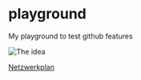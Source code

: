 # playground
My playground to test github features

![The idea](http://www.plantuml.com/plantuml/proxy?cache=no&src=https://raw.githubusercontent.com/8biz/playground/main/Idea.puml)

[Netzwerkplan](https://www.plantuml.com/plantuml/png/bPF1ZjCm48RlUOeXuiYswmGGgspHBe83GWMqhBI7jghSUDfQJMpBSHgqg6_6ZHV3SRCXBKufbzWU__Dvz4_cfZ1KcpBFWcTSf5d94AvDgIZJyJ2LUIx5sywDN2vvYiDlgBUeYo5LAkCfDLoAUU5Y9yIC6hgW1VOht-FMBbRfrdb6bP7gtpgbkJ0rC10LutG5Fm80Bj30f5XJXQCqaoMR9K_HYmlGwy2UxA6IUWDhbm5rr2tLPc4tkwx4VVOgofZ6eXY5v2eQaDTl1cHm6RQ9CF7Sa_05C2nIpLNjrIYyawL13G-VteKpb-e-EUN2dtzv3B2Py_7jnyzJCJ7RQe3VSJOLryyFdPkAEkPfaXKUDQCfeo80tWeYugc0d7gzHKPzoCY3ZCv1AkX1NltbqrVYA8S_IeF9fV1Z2F7Q_QLssoPn8tL_WO5ZZwans6jcVCmVtzxVVwZjN23DyGIzPVUw-jBBZlw77VUnNtdPyLbiDquhBKi56lSp2eSm6mwJFuEuQ_Lsh7pw1pHcGtErNFpwgULJgXKdxJJjTnLfrgYvaSs5IWxUqPj7tpjtNApSEuzIODXfRz9fHsSVxwd1BhX1mSey-mq0)
